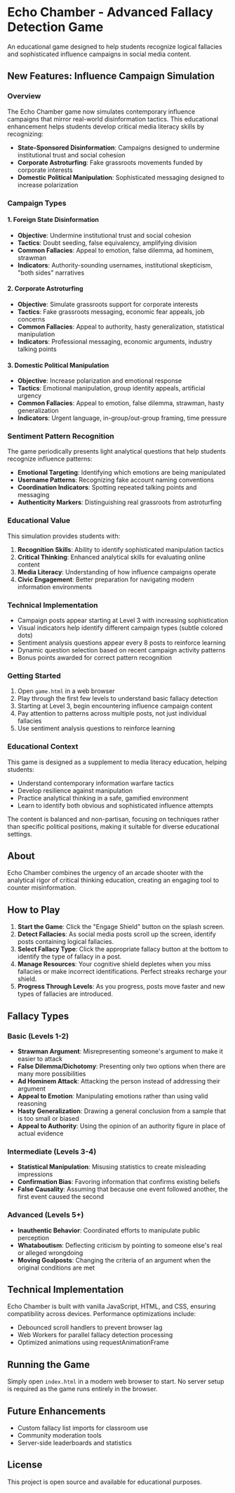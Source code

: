 # Echo Chamber - Advanced Fallacy Detection Game

An educational game designed to help students recognize logical fallacies and sophisticated influence campaigns in social media content.

## New Features: Influence Campaign Simulation

### Overview
The Echo Chamber game now simulates contemporary influence campaigns that mirror real-world disinformation tactics. This educational enhancement helps students develop critical media literacy skills by recognizing:

- **State-Sponsored Disinformation**: Campaigns designed to undermine institutional trust and social cohesion
- **Corporate Astroturfing**: Fake grassroots movements funded by corporate interests  
- **Domestic Political Manipulation**: Sophisticated messaging designed to increase polarization

### Campaign Types

#### 1. Foreign State Disinformation
- **Objective**: Undermine institutional trust and social cohesion
- **Tactics**: Doubt seeding, false equivalency, amplifying division
- **Common Fallacies**: Appeal to emotion, false dilemma, ad hominem, strawman
- **Indicators**: Authority-sounding usernames, institutional skepticism, "both sides" narratives

#### 2. Corporate Astroturfing  
- **Objective**: Simulate grassroots support for corporate interests
- **Tactics**: Fake grassroots messaging, economic fear appeals, job concerns
- **Common Fallacies**: Appeal to authority, hasty generalization, statistical manipulation
- **Indicators**: Professional messaging, economic arguments, industry talking points

#### 3. Domestic Political Manipulation
- **Objective**: Increase polarization and emotional response
- **Tactics**: Emotional manipulation, group identity appeals, artificial urgency
- **Common Fallacies**: Appeal to emotion, false dilemma, strawman, hasty generalization
- **Indicators**: Urgent language, in-group/out-group framing, time pressure

### Sentiment Pattern Recognition

The game periodically presents light analytical questions that help students recognize influence patterns:

- **Emotional Targeting**: Identifying which emotions are being manipulated
- **Username Patterns**: Recognizing fake account naming conventions
- **Coordination Indicators**: Spotting repeated talking points and messaging
- **Authenticity Markers**: Distinguishing real grassroots from astroturfing

### Educational Value

This simulation provides students with:

1. **Recognition Skills**: Ability to identify sophisticated manipulation tactics
2. **Critical Thinking**: Enhanced analytical skills for evaluating online content
3. **Media Literacy**: Understanding of how influence campaigns operate
4. **Civic Engagement**: Better preparation for navigating modern information environments

### Technical Implementation

- Campaign posts appear starting at Level 3 with increasing sophistication
- Visual indicators help identify different campaign types (subtle colored dots)
- Sentiment analysis questions appear every 8 posts to reinforce learning
- Dynamic question selection based on recent campaign activity patterns
- Bonus points awarded for correct pattern recognition

### Getting Started

1. Open `game.html` in a web browser
2. Play through the first few levels to understand basic fallacy detection
3. Starting at Level 3, begin encountering influence campaign content
4. Pay attention to patterns across multiple posts, not just individual fallacies
5. Use sentiment analysis questions to reinforce learning

### Educational Context

This game is designed as a supplement to media literacy education, helping students:
- Understand contemporary information warfare tactics
- Develop resilience against manipulation
- Practice analytical thinking in a safe, gamified environment
- Learn to identify both obvious and sophisticated influence attempts

The content is balanced and non-partisan, focusing on techniques rather than specific political positions, making it suitable for diverse educational settings.

## About

Echo Chamber combines the urgency of an arcade shooter with the analytical rigor of critical thinking education, creating an engaging tool to counter misinformation.

## How to Play

1. **Start the Game**: Click the "Engage Shield" button on the splash screen.
2. **Detect Fallacies**: As social media posts scroll up the screen, identify posts containing logical fallacies.
3. **Select Fallacy Type**: Click the appropriate fallacy button at the bottom to identify the type of fallacy in a post.
4. **Manage Resources**: Your cognitive shield depletes when you miss fallacies or make incorrect identifications. Perfect streaks recharge your shield.
5. **Progress Through Levels**: As you progress, posts move faster and new types of fallacies are introduced.

## Fallacy Types

### Basic (Levels 1-2)
- **Strawman Argument**: Misrepresenting someone's argument to make it easier to attack
- **False Dilemma/Dichotomy**: Presenting only two options when there are many more possibilities
- **Ad Hominem Attack**: Attacking the person instead of addressing their argument
- **Appeal to Emotion**: Manipulating emotions rather than using valid reasoning
- **Hasty Generalization**: Drawing a general conclusion from a sample that is too small or biased
- **Appeal to Authority**: Using the opinion of an authority figure in place of actual evidence

### Intermediate (Levels 3-4)
- **Statistical Manipulation**: Misusing statistics to create misleading impressions
- **Confirmation Bias**: Favoring information that confirms existing beliefs
- **False Causality**: Assuming that because one event followed another, the first event caused the second

### Advanced (Levels 5+)
- **Inauthentic Behavior**: Coordinated efforts to manipulate public perception
- **Whataboutism**: Deflecting criticism by pointing to someone else's real or alleged wrongdoing
- **Moving Goalposts**: Changing the criteria of an argument when the original conditions are met

## Technical Implementation

Echo Chamber is built with vanilla JavaScript, HTML, and CSS, ensuring compatibility across devices. Performance optimizations include:

- Debounced scroll handlers to prevent browser lag
- Web Workers for parallel fallacy detection processing
- Optimized animations using requestAnimationFrame

## Running the Game

Simply open `index.html` in a modern web browser to start. No server setup is required as the game runs entirely in the browser.

## Future Enhancements

- Custom fallacy list imports for classroom use
- Community moderation tools
- Server-side leaderboards and statistics

## License

This project is open source and available for educational purposes. 